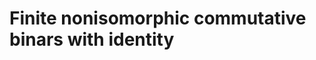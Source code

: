 # Finite nonisomorphic commutative binars with identity
<html>
<div id="insert"></div>
<script src="http://math.chapman.edu/~jipsen/structures/ua.js"></script>
<script>init("CBinI",4,{commutative:true,identity:true})</script>
</html>